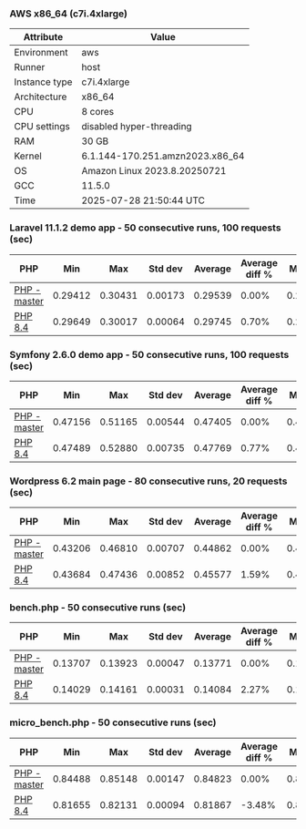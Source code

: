### AWS x86_64 (c7i.4xlarge)

|  Attribute    |     Value      |
|---------------|----------------|
| Environment   |aws|
| Runner        |host|
| Instance type |c7i.4xlarge|
| Architecture  |x86_64
| CPU           |8 cores|
| CPU settings  |disabled hyper-threading|
| RAM           |30 GB|
| Kernel        |6.1.144-170.251.amzn2023.x86_64|
| OS            |Amazon Linux 2023.8.20250721|
| GCC           |11.5.0|
| Time          |2025-07-28 21:50:44 UTC|

### Laravel 11.1.2 demo app - 50 consecutive runs, 100 requests (sec)

|     PHP     |     Min     |     Max     |    Std dev   |   Average  |  Average diff % |   Median   | Median diff % |     Memory    |
|-------------|-------------|-------------|--------------|------------|-----------------|------------|---------------|---------------|
|[PHP - master](https://github.com/php/php-src/commit/b30ccf9158)|0.29412|0.30431|0.00173|0.29539|0.00%|0.29503|0.00%|42.16 MB|
|[PHP 8.4](https://github.com/php/php-src/commit/5295fc07d5)|0.29649|0.30017|0.00064|0.29745|0.70%|0.29734|0.78%|41.85 MB|

### Symfony 2.6.0 demo app - 50 consecutive runs, 100 requests (sec)

|     PHP     |     Min     |     Max     |    Std dev   |   Average  |  Average diff % |   Median   | Median diff % |     Memory    |
|-------------|-------------|-------------|--------------|------------|-----------------|------------|---------------|---------------|
|[PHP - master](https://github.com/php/php-src/commit/b30ccf9158)|0.47156|0.51165|0.00544|0.47405|0.00%|0.47325|0.00%|37.91 MB|
|[PHP 8.4](https://github.com/php/php-src/commit/5295fc07d5)|0.47489|0.52880|0.00735|0.47769|0.77%|0.47660|0.71%|37.67 MB|

### Wordpress 6.2 main page - 80 consecutive runs, 20 requests (sec)

|     PHP     |     Min     |     Max     |    Std dev   |   Average  |  Average diff % |   Median   | Median diff % |     Memory    |
|-------------|-------------|-------------|--------------|------------|-----------------|------------|---------------|---------------|
|[PHP - master](https://github.com/php/php-src/commit/b30ccf9158)|0.43206|0.46810|0.00707|0.44862|0.00%|0.44862|0.00%|43.30 MB|
|[PHP 8.4](https://github.com/php/php-src/commit/5295fc07d5)|0.43684|0.47436|0.00852|0.45577|1.59%|0.45743|1.96%|43.26 MB|

### bench.php - 50 consecutive runs (sec)

|     PHP     |     Min     |     Max     |    Std dev   |   Average  |  Average diff % |   Median   | Median diff % |     Memory    |
|-------------|-------------|-------------|--------------|------------|-----------------|------------|---------------|---------------|
|[PHP - master](https://github.com/php/php-src/commit/b30ccf9158)|0.13707|0.13923|0.00047|0.13771|0.00%|0.13764|0.00%|26.53 MB|
|[PHP 8.4](https://github.com/php/php-src/commit/5295fc07d5)|0.14029|0.14161|0.00031|0.14084|2.27%|0.14082|2.31%|26.24 MB|

### micro_bench.php - 50 consecutive runs (sec)

|     PHP     |     Min     |     Max     |    Std dev   |   Average  |  Average diff % |   Median   | Median diff % |     Memory    |
|-------------|-------------|-------------|--------------|------------|-----------------|------------|---------------|---------------|
|[PHP - master](https://github.com/php/php-src/commit/b30ccf9158)|0.84488|0.85148|0.00147|0.84823|0.00%|0.84844|0.00%|20.82 MB|
|[PHP 8.4](https://github.com/php/php-src/commit/5295fc07d5)|0.81655|0.82131|0.00094|0.81867|-3.48%|0.81858|-3.52%|20.47 MB|
